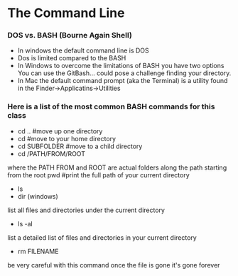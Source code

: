 # The Command Line

### DOS vs. BASH (Bourne Again Shell)
- In windows the default command line is DOS
- Dos is limited compared to the BASH
- In Windows to overcome the limitations of BASH you have two options
  You can use the GitBash... could pose a challenge finding your directory. 
- In Mac the default command prompt (aka the Terminal) is a utility found in the Finder->Applicatins->Utilities

### Here is a list of the most common BASH commands for this class

- cd ..  #move up one directory
- cd     #move to your home directory
- cd SUBFOLDER #move to a child directory
- cd /PATH/FROM/ROOT 

where the PATH FROM and ROOT are actual folders 
along the path starting from the root
pwd    #print the full path of your current directory

- ls
- dir (windows)

list all files and directories under the current directory

- ls -al 


list a detailed list of files and directories in your current directory

- rm FILENAME 

be very careful with this command once the file is gone it's gone forever
